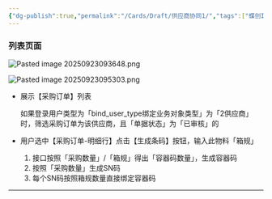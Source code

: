 ```yaml
---
{"dg-publish":true,"permalink":"/Cards/Draft/供应商协同1/","tags":["蝶创I-MES/MES/江淮毅昌"]}
---
```




### 列表页面

![Pasted image 20250923093648.png](/img/user/Extras/Attachments/Pasted%20image%2020250923093648.png)

![Pasted image 20250923095303.png](/img/user/Extras/Attachments/Pasted%20image%2020250923095303.png)
- 展示【采购订单】列表

	如果登录用户类型为「bind_user_type绑定业务对象类型」为「2供应商」时，筛选采购订单为该供应商，且「单据状态」为「已审核」的

- 用户选中【采购订单-明细行】点击【生成条码】按钮，输入此物料「箱规」

	1. 接口按照「采购数量」/「箱规」得出「容器码数量」，生成容器码
	2. 按照「采购数量」生成SN码
	3. 每个SN码按照箱规数量直接绑定容器码





---

